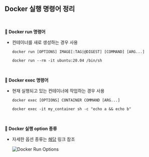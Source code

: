 ## Docker 실행 명령어 정리

<br>

**🎈 Docker run 명령어**

* 컨테이너를 새로 생성하는 경우 사용
  
  `docker run [OPTIONS] IMAGE[:TAG|@DIGEST] [COMMAND] [ARG...]`
  
  `docker run --rm -it ubuntu:20.04 /bin/sh`

<br>

**🎈 Docker exec 명령어**

* 현재 실행되고 있는 컨테이너에 작업하는 경우 사용

  `docker exec [OPTIONS] CONTAINER COMMAND [ARG...]`
  
  `docker exec -it my_container sh -c "echo a && echo b"`

<br>

**📖 Docker 실행 option 종류**

  * 자세한 옵션 종류는 [해당](https://docs.docker.com/reference/cli/docker/container/run/#options) 링크 참조
  
    ![Docker Run Options](https://d36u0n6bmvvikl.cloudfront.net/github/docker-run-options.png)

  
  
<br>

